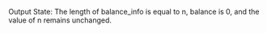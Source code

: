 Output State: The length of balance_info is equal to n, balance is 0, and the value of n remains unchanged.